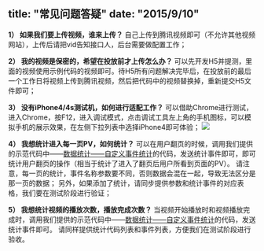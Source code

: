 title: "常见问题答疑"
date: "2015/9/10"
---

**1） 如果我们要上传视频，谁来上传？**
自己上传到腾讯视频即可（不允许其他视频网站），上传后请把vid告知接口人，后台需要做配置工作；

**2） 我的视频是保密的，希望在投放前才上传怎么办？**
可以先开发H5并提测，里面的视频使用示例代码的视频即可。待H5所有问题解决完毕后，在投放前的最后一个工作日将视频上传到腾讯视频，然后把代码中的视频替换掉，重新提交H5文件即可；

**3） 没有iPhone4/4s测试机，如何进行适配工作？**
可以借助Chrome进行测试，进入Chrome，按F12，进入调试模式，点击调试工具左上角的手机图标，可以模拟手机的展示效果，在左侧下拉列表中选择iPhone4即可体验；
![](http://wximg.gtimg.com/wxp/wxmoment-doc/beta/public/images/4-1-1.png)

**4） 我想统计进入每一页PV，如何统计？**
可以在用户翻页的时候，调用我们提供的示范代码中——[数据统计——自定义事件统计](WxMoment.html#数据统计)的代码，发送统计事件即可，即可统计用户翻页的操作（相当于统计了进入了翻页后用户所看到页面的PV）。
请注意，每一页的统计，事件名称参数要不同，否则数据会混在一起，导致无法区分是那一页的数据；
另外，如果添加了统计，请同步提供参数和统计事件的对应表格，我们要在测试阶段进行验证；

**5） 我想统计视频的播放次数，播放完成次数？**
当视频开始播放时和视频播放完成时，调用我们提供的示范代码中——[数据统计——自定义事件统计](WxMoment.html#数据统计)的代码，发送统计事件即可。
请同样提供统计代码列表和事件列表，方便我们在测试阶段进行验收。